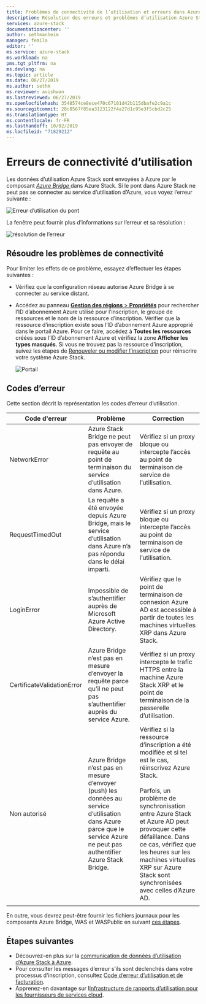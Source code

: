```yaml
---
title: Problèmes de connectivité de l’utilisation et erreurs dans Azure Stack | Microsoft Docs
description: Résolution des erreurs et problèmes d’utilisation Azure Stack.
services: azure-stack
documentationcenter: ''
author: sethmanheim
manager: femila
editor: ''
ms.service: azure-stack
ms.workload: na
pms.tgt_pltfrm: na
ms.devlang: na
ms.topic: article
ms.date: 06/27/2019
ms.author: sethm
ms.reviewer: avishwan
ms.lastreviewed: 06/27/2019
ms.openlocfilehash: 3548574ce8ece470c67101d42b115dbafe2c9a1c
ms.sourcegitcommit: 28c8567f85ea3123122f4a27d1c95e3f5cbd2c25
ms.translationtype: HT
ms.contentlocale: fr-FR
ms.lasthandoff: 10/02/2019
ms.locfileid: "71829212"
---
```

# <a name="usage-connectivity-errors"></a>Erreurs de connectivité d’utilisation

Les données d’utilisation Azure Stack sont envoyées à Azure par le composant [*Azure Bridge* ](azure-stack-usage-reporting.md)dans Azure Stack. Si le pont dans Azure Stack ne peut pas se connecter au service d’utilisation d’Azure, vous voyez l’erreur suivante :

![Erreur d’utilisation du pont](media/azure-stack-usage-issues/usageerror2.png)

La fenêtre peut fournir plus d’informations sur l’erreur et sa résolution :

![résolution de l’erreur](media/azure-stack-usage-issues/usageerror3.png)

## <a name="resolve-connectivity-issues"></a>Résoudre les problèmes de connectivité

Pour limiter les effets de ce problème, essayez d’effectuer les étapes suivantes :

- Vérifiez que la configuration réseau autorise Azure Bridge à se connecter au service distant.

- Accédez au panneau [**Gestion des régions** > **Propriétés**](azure-stack-registration.md#verify-azure-stack-registration) pour rechercher l’ID d’abonnement Azure utilisé pour l’inscription, le groupe de ressources et le nom de la ressource d’inscription. Vérifier que la ressource d’inscription existe sous l’ID d’abonnement Azure approprié dans le portail Azure. Pour ce faire, accédez à **Toutes les ressources** créées sous l’ID d’abonnement Azure et vérifiez la zone **Afficher les types masqués**. Si vous ne trouvez pas la ressource d’inscription, suivez les étapes de [Renouveler ou modifier l’inscription](azure-stack-registration.md#renew-or-change-registration) pour réinscrire votre système Azure Stack.

  ![Portail](media/azure-stack-usage-issues/stackres.png)

## <a name="error-codes"></a>Codes d’erreur

Cette section décrit la représentation les codes d’erreur d’utilisation.

| Code d'erreur                 | Problème                                                                                                                                             | Correction                                                                                                                                                                                                                                                                                        |
|----------------------------|---------------------------------------------------------------------------------------------------------------------------------------------------|----------------------------------------------------------------------------------------------------------------------------------------------------------------------------------------------------------------------------------------------------------------------------------------------------|
| NetworkError               | Azure Stack Bridge ne peut pas envoyer de requête au point de terminaison du service d’utilisation dans Azure.                                                            | Vérifiez si un proxy bloque ou intercepte l’accès au point de terminaison de service de l’utilisation.                                                                                                                                                                                                             |
| RequestTimedOut            | La requête a été envoyée depuis Azure Bridge, mais le service d’utilisation dans Azure n’a pas répondu dans le délai imparti.                             | Vérifiez si un proxy bloque ou intercepte l’accès au point de terminaison de service de l’utilisation.                                                                                                                                                                                                                        |
| LoginError                 | Impossible de s’authentifier auprès de Microsoft Azure Active Directory.                                                                                                             | Vérifiez que le point de terminaison de connexion Azure AD est accessible à partir de toutes les machines virtuelles XRP dans Azure Stack.                                                                                                                                                                                                                     |
| CertificateValidationError | Azure Bridge n’est pas en mesure d’envoyer la requête parce qu’il ne peut pas s’authentifier auprès du service Azure.                                    | Vérifiez si un proxy intercepte le trafic HTTPS entre la machine Azure Stack XRP et le point de terminaison de la passerelle d’utilisation.                                                                                                                                                                                      |
| Non autorisé               | Azure Bridge n’est pas en mesure d’envoyer (push) les données au service d’utilisation dans Azure parce que le service Azure ne peut pas authentifier Azure Stack Bridge. | Vérifiez si la ressource d’inscription a été modifiée et si tel est le cas, réinscrivez Azure Stack. <br><br> Parfois, un problème de synchronisation entre Azure Stack et Azure AD peut provoquer cette défaillance. Dans ce cas, vérifiez que les heures sur les machines virtuelles XRP sur Azure Stack sont synchronisées avec celles d’Azure AD. |
|                            |                                                                                                                                                   |                                                                                                                                                                                                                                                                                                    |

En outre, vous devrez peut-être fournir les fichiers journaux pour les composants Azure Bridge, WAS et WASPublic en suivant [ces étapes](azure-stack-configure-on-demand-diagnostic-log-collection.md#using-pep-to-collect-diagnostic-logs).

## <a name="next-steps"></a>Étapes suivantes

- Découvrez-en plus sur la [communication de données d’utilisation d’Azure Stack à Azure](azure-stack-usage-reporting.md).
- Pour consulter les messages d’erreur s’ils sont déclenchés dans votre processus d’inscription, consultez [Code d’erreur d’utilisation et de facturation](azure-stack-registration-errors.md).
- Apprenez-en davantage sur l[Infrastructure de rapports d’utilisation pour les fournisseurs de services cloud](azure-stack-csp-ref-infrastructure.md).
